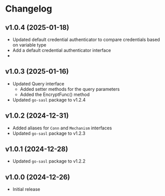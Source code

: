 # Changelog  

## v1.0.4 (2025-01-18)
- Updated default credential authenticator to compare credentials based on variable type
- Add a default credential authenticator interface
- 
## v1.0.3 (2025-01-16) 
- Updated Query interface
  - Added setter methods for the query parameters
  - Added the EncryptFunc() method
- Updated `go-sasl` package to v1.2.4

## v1.0.2 (2024-12-31)  
- Added aliases for `Conn` and `Mechanism` interfaces  
- Updated `go-sasl` package to v1.2.3  

## v1.0.1 (2024-12-28)  
- Updated `go-sasl` package to v1.2.2  

## v1.0.0 (2024-12-26)  
- Initial release  
